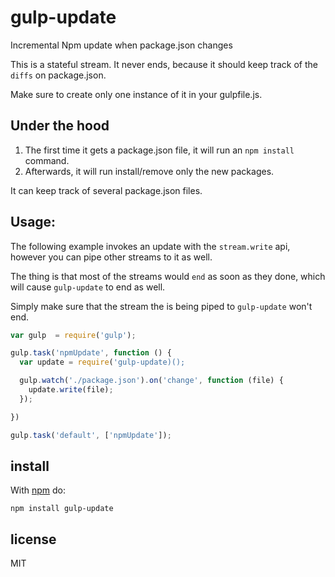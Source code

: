 # gulp-update

Incremental Npm update when package.json changes

This is a stateful stream. It never ends, because it should keep track of the `diffs` on package.json.

Make sure to create only one instance of it in your gulpfile.js.

## Under the hood

1. The first time it gets a package.json file, it will run an `npm install` command.
2. Afterwards, it will run install/remove only the new packages.

It can keep track of several package.json files.

## Usage:

The following example invokes an update with the `stream.write` api, however you can pipe other streams to
it as well.

The thing is that most of the streams would `end` as soon as they done, which will cause `gulp-update` to end as
well.

Simply make sure that the stream the is being piped to `gulp-update` won't end.

```js
var gulp  = require('gulp');

gulp.task('npmUpdate', function () {
  var update = require('gulp-update)();

  gulp.watch('./package.json').on('change', function (file) {
    update.write(file);
  });

})

gulp.task('default', ['npmUpdate']);
```

## install

With [npm](https://npmjs.org) do:

```
npm install gulp-update
```

## license

MIT
